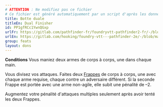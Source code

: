 ```yaml
---
# ATTENTION : Ne modifiez pas ce fichier
# Ce fichier est généré automatiquement par un script d'après les données du module Foundry VTT officiel et de sa traduction
title: Botte duale
titleEn: Dual Finisher
id: PP1gfRCc1YwnQGxp
urlFr: https://gitlab.com/pathfinder-fr/foundryvtt-pathfinder2-fr/-/blob/master/data/feats/PP1gfRCc1YwnQGxp.htm
urlEn: https://gitlab.com/hooking/foundry-vtt---pathfinder-2e/-/blob/master/packs/data/feats.db/dual-finisher.json
group: feats
layout: dons
---
```

**Conditions** Vous maniez deux armes de corps à corps, une dans chaque main.

Vous divisez vos attaques. Faites deux [Frappes](../actions/frapper.md) de corps à corps, une avec chaque arme requise, chaque contre un adversaire différent. Si la seconde Frappe est portée avec une arme non-agile, elle subit une pénalité de –2.

Augmentez votre pénalité d'attaques multiples seulement après avoir tenté les deux Frappes.


